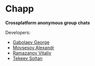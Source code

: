 # Chapp
**Crossplatform anonymous group chats**

Developers:
* [Gabolaev George](github.com/gabolaev)
* [Movsesov Alexandr](github.com/alexmovsesov)
* [Ramazanov Vitaliy](github.com/vetas-R)
* [Tekeev Soltan](github.com/stek29)